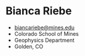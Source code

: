 # Bianca Riebe
- biancariebe@mines.edu
- Colorado School of Mines
- Geophysics Department
- Golden, CO
